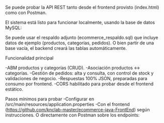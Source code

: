 Se puede probar la API REST tanto desde el frontend provisto (index.html) como con Postman.

El sistema está listo para funcionar localmente, usando la base de datos MySQL:

Se puede usar el respaldo adjunto (ecommerce_respaldo.sql) que incluye datos de ejemplo (productos, categorías, pedidos).
O bien partir de una base vacía, el backend creará las tablas automáticamente.

Funcionalidad principal

-ABM productos y categorías (CRUD).
-Asociación productos ↔ categorías.
-Gestión de pedidos: alta y consulta, con control de stock y validaciones de negocio.
-Respuestas 100% JSON, preparadas para consumo por frontend.
-CORS habilitado para probar desde el frontend estático.

Pasos mínimos para probar
-Configurar en /src/main/resources/application.properties
-Con el frontend (https://github.com/knclab-master/ecommerce-java-FrontEnd) según instrucciones.
O directamente con Postman sobre los endpoints:
